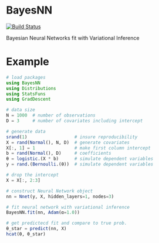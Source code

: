# BayesNN

[![Build Status](https://travis-ci.org/jacobcvt12/BayesNN.svg?branch=master)](https://travis-ci.org/jacobcvt12/BayesNN)

Bayesian Neural Networks fit with Variational Inference

# Example

```julia
# load packages
using BayesNN
using Distributions
using StatsFuns
using GradDescent

# data size
N = 1000  # number of observations
D = 3     # number of covariates including intercept

# generate data
srand(1)                  # insure reproducibility
X = rand(Normal(), N, D)  # generate covariates
X[:, 1] = 1               # make first column intercept
b = rand(Normal(), D)     # coefficients
θ = logistic.(X * b)      # simulate dependent variables
y = rand.(Bernoulli.(θ))  # simulate dependent variables

# drop the intercept
X = X[:, 2:3]

# construct Neural Network object
nn = Nnet(y, X, hidden_layers=1, nodes=3)

# fit neural network with variational inference
BayesNN.fit(nn, Adam(α=1.0))

# get predictecd fit and compare to true prob.
θ_star = predict(nn, X)
hcat(θ, θ_star)
```
